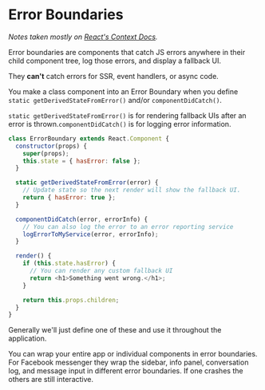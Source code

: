 # Error Boundaries

_Notes taken mostly on [React's Context Docs](https://reactjs.org/docs/error-boundaries.html)._

Error boundaries are components that catch JS errors anywhere in their child component tree, log those errors, and display a fallback UI. 

They **can't** catch errors for SSR, event handlers, or async code.

You make a class component into an Error Boundary when you define `static getDerivedStateFromError()` and/or `componentDidCatch()`.

`static getDerivedStateFromError()` is for rendering fallback UIs after an error is thrown.`componentDidCatch()` is for logging error information.

```js
class ErrorBoundary extends React.Component {
  constructor(props) {
    super(props);
    this.state = { hasError: false };
  }

  static getDerivedStateFromError(error) {
    // Update state so the next render will show the fallback UI.
    return { hasError: true };
  }

  componentDidCatch(error, errorInfo) {
    // You can also log the error to an error reporting service
    logErrorToMyService(error, errorInfo);
  }

  render() {
    if (this.state.hasError) {
      // You can render any custom fallback UI
      return <h1>Something went wrong.</h1>;
    }

    return this.props.children; 
  }
}
```

Generally we'll just define one of these and use it throughout the application.

You can wrap your entire app or individual components in error boundaries. For Facebook messenger they wrap the sidebar, info panel, conversation log, and message input in different error boundaries. If one crashes the others are still interactive.

